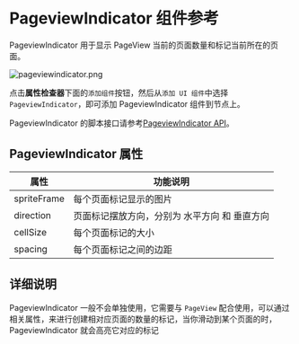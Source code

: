 # PageviewIndicator 组件参考

PageviewIndicator 用于显示 PageView 当前的页面数量和标记当前所在的页面。

![pageviewindicator.png](./pageviewindicator/pageviewindicator.png)

点击**属性检查器**下面的`添加组件`按钮，然后从`添加 UI 组件`中选择 `PageviewIndicator`，即可添加 PageviewIndicator 组件到节点上。

PageviewIndicator 的脚本接口请参考[PageviewIndicator API](../api/classes/PageviewIndicator.html)。

## PageviewIndicator 属性

| 属性 |   功能说明
| -------------- | ----------- |
| spriteFrame | 每个页面标记显示的图片
| direction | 页面标记摆放方向，分别为 水平方向 和 垂直方向
| cellSize | 每个页面标记的大小
| spacing | 每个页面标记之间的边距


## 详细说明

PageviewIndicator 一般不会单独使用，它需要与 `PageView` 配合使用，可以通过相关属性，来进行创建相对应页面的数量的标记，当你滑动到某个页面的时，PageviewIndicator 就会高亮它对应的标记